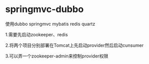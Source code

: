 # springmvc-dubbo
使用dubbo springmvc mybatis redis quartz

1.需要先启动zookeeper、redis

2.将两个项目分别部署在Tomcat上先启动provider然后启动cunsumer

3.可以弄一个zookeeper-admin来控制provider权限
